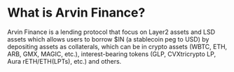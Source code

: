 # What is Arvin Finance?

Arvin Finance is a lending protocol that focus on Layer2 assets and LSD assets which allows users to borrow $IN (a stablecoin peg to USD) by depositing assets as collaterals, which can be in crypto assets (WBTC, ETH, ARB, GMX, MAGIC, etc.), interest-bearing tokens (GLP, CVXtricrypto LP, Aura rETH/ETH(LPTs), etc.) and others.
